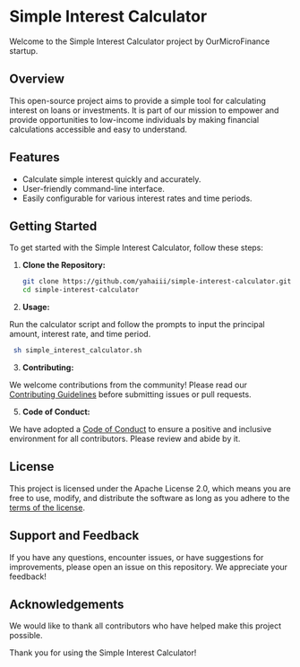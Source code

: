# Simple Interest Calculator

Welcome to the Simple Interest Calculator project by OurMicroFinance startup.

## Overview

This open-source project aims to provide a simple tool for calculating interest on loans or investments. It is part of our mission to empower and provide opportunities to low-income individuals by making financial calculations accessible and easy to understand.

## Features

- Calculate simple interest quickly and accurately.
- User-friendly command-line interface.
- Easily configurable for various interest rates and time periods.

## Getting Started

To get started with the Simple Interest Calculator, follow these steps:

1. **Clone the Repository:**

   ```bash
   git clone https://github.com/yahaiii/simple-interest-calculator.git
   cd simple-interest-calculator
   ```
   
2. **Usage:**
   
Run the calculator script and follow the prompts to input the principal amount, interest rate, and time period.

  ```bash
   sh simple_interest_calculator.sh
   ```

3. **Contributing:**

We welcome contributions from the community! Please read our [Contributing Guidelines](CONTRIBUTING.md) before submitting issues or pull requests.

5. **Code of Conduct:**
   
We have adopted a [Code of Conduct](CODE_OF_CONDUCT.md) to ensure a positive and inclusive environment for all contributors. Please review and abide by it.

## License

This project is licensed under the Apache License 2.0, which means you are free to use, modify, and distribute the software as long as you adhere to the [terms of the license](LICENSE.md).

## Support and Feedback

If you have any questions, encounter issues, or have suggestions for improvements, please open an issue on this repository. We appreciate your feedback!

## Acknowledgements

We would like to thank all contributors who have helped make this project possible.

Thank you for using the Simple Interest Calculator!

